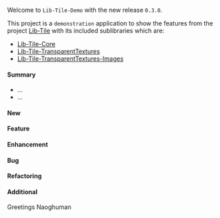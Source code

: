 Welcome to `Lib-Tile-Demo` with the new release `0.3.0`.

This project is a `demonstration` application to show the features from the 
project [Lib-Tile] with its included sublibraries which are:
* [Lib-Tile-Core]
* [Lib-Tile-TransparentTextures]
* [Lib-Tile-TransparentTextures-Images]


#### Summary
* ...
* ...



#### New



#### Feature



#### Enhancement



#### Bug



#### Refactoring



#### Additional



Greetings
Naoghuman



[//]: # (Issues which will be integrated in this release)



[//]: # (Links)
[Lib-Tile]:https://github.com/Naoghuman/lib-tile
[Lib-Tile-Core]:https://github.com/Naoghuman/lib-tile/blob/master/Lib-Tile-Core
[Lib-Tile-Demo]:https://github.com/Naoghuman/lib-tile-demo
[Lib-Tile-TransparentTextures]:https://github.com/Naoghuman/lib-tile/tree/master/Lib-Tile-TransparentTextures
[Lib-Tile-TransparentTextures-Images]:https://github.com/Naoghuman/lib-tile/blob/master/Lib-Tile-TransparentTextures-Images

